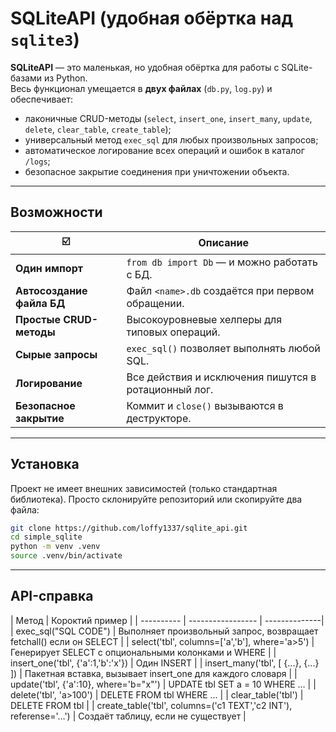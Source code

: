 # SQLiteAPI (удобная обёртка над `sqlite3`)

**SQLiteAPI** — это маленькая, но удобная обёртка для работы с SQLite-базами из Python.  
Весь функционал умещается в **двух файлах** (`db.py`, `log.py`) и обеспечивает:

* лаконичные CRUD-методы (`select`, `insert_one`, `insert_many`, `update`, `delete`, `clear_table`, `create_table`);
* универсальный метод `exec_sql` для любых произвольных запросов;
* автоматическое логирование всех операций и ошибок в каталог `/logs`;
* безопасное закрытие соединения при уничтожении объекта.

---

## Возможности

| ☑️  | Описание |
| --- | -------- |
| **Один импорт** | `from db import Db` — и можно работать с БД. |
| **Автосоздание файла БД** | Файл `<name>.db` создаётся при первом обращении. |
| **Простые CRUD-методы** | Высокоуровневые хелперы для типовых операций. |
| **Сырые запросы** | `exec_sql()` позволяет выполнять любой SQL. |
| **Логирование** | Все действия и исключения пишутся в ротационный лог. |
| **Безопасное закрытие** | Коммит и `close()` вызываются в деструкторе. |

---

## Установка

Проект не имеет внешних зависимостей (только стандартная библиотека). Просто склонируйте репозиторий или скопируйте два файла:

```bash
git clone https://github.com/loffy1337/sqlite_api.git
cd simple_sqlite
python -m venv .venv
source .venv/bin/activate
```

---

## API-справка

| Метод   | Короктий пример |
| ---------- | ----------------- | --------------|
| exec_sql("SQL CODE") | Выполняет произвольный запрос, возвращает fetchall() если он SELECT |
| select('tbl', columns=['a','b'], where='a>5')        | Генерирует SELECT с опциональными колонками и WHERE                |
| insert_one('tbl', {'a':1,'b':'x'})      | Один INSERT              |
| insert_many('tbl', [ {...}, {...} ]) | Пакетная вставка, вызывает insert_one для каждого словаря              |
| update('tbl', {'a':10}, where='b="x"')      | UPDATE tbl SET a = 10 WHERE …              |
| delete('tbl', 'a>100')     | DELETE FROM tbl WHERE …                |
| clear_table('tbl')     | DELETE FROM tbl                |
| create_table('tbl', columns=('c1 TEXT','c2 INT'), referense='…')     | Создаёт таблицу, если не существует               |